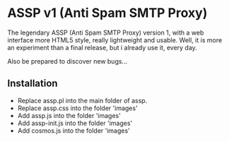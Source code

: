 ASSP v1 (Anti Spam SMTP Proxy)
==============================

The legendary ASSP (Anti Spam SMTP Proxy) version 1, with a web interface more HTML5 style, really lightweight and usable.
Well, it is more an experiment than a final release, but i already use it, every day.

Also be prepared to discover new bugs...

Installation
------------

- Replace assp.pl into the main folder of assp.
- Replace assp.css into the folder 'images'
- Add assp.js into the folder 'images'
- Add assp-init.js into the folder 'images'
- Add cosmos.js into the folder 'images'

